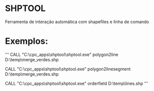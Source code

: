 # SHPTOOL

Ferramenta de interação automática com shapefiles e linha de comando

# Exemplos:
'''
CALL "C:\cpc_apps\shptool\shptool.exe" polygon2line D:\temp\merge_verdes.shp

CALL "C:\cpc_apps\shptool\shptool.exe" polygon2linesegment D:\temp\merge_verdes.shp

CALL "C:\cpc_apps\shptool\shptool.exe" orderfield D:\temp\lines.shp
'''
